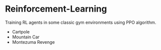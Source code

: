 # Reinforcement-Learning
Training RL agents in some classic gym environments using PPO algorithm.
* Cartpole
* Mountain Car
* Montezuma Revenge
